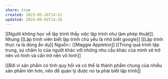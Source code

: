 ```yaml
---
share: true
created: 2023-05-26T14:51
updated: 2024-09-02T14:26
---
```

[[Người không học về lập trình thấy việc lập trình như làm phép thuật]]. Nhưng [[Lập trình viên biết lập trình chủ yếu là nhờ biết google]] 
[[Lập trình thực ra là dùng ẩn dụ]]
Nguồn:: [[Maggie Appleton]]
[[Trong quá trình tập trung, sự chăm lo của người khác với những nhu cầu khác của mình sẽ trở nên vô hình và cần trở nên vô hình]]

[[Bởi vì sản phẩm có tính quy hồi và có thể là thành phẩm chung của nhiều sản phẩm lớn hơn, nên để quản lý được nó ta phải biết lập trình]]
